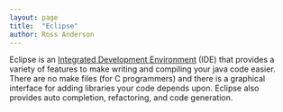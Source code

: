 ```yaml
---
layout: page
title:  "Eclipse"
author: Ross Anderson
---
```


Eclipse is an [Integrated Development Environment](http://en.wikipedia.org/wiki/Integrated_development_environment) (IDE) that provides a variety of features to make writing and compiling your java code easier. There are no make files (for C programmers) and there is a graphical interface for adding libraries your code depends upon. Eclipse also provides auto completion, refactoring, and code generation.